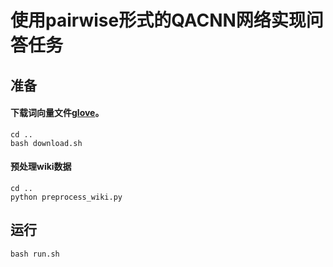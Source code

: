 # 使用pairwise形式的QACNN网络实现问答任务

## 准备

#### 下载词向量文件[glove](../download.sh)。

```
cd ..
bash download.sh
```

#### 预处理wiki数据

```
cd ..
python preprocess_wiki.py
```

## 运行

```
bash run.sh
```

